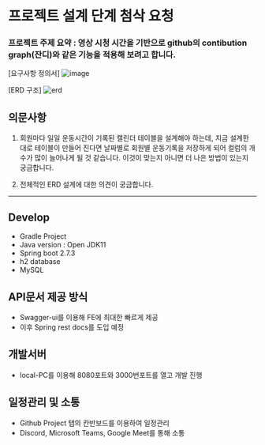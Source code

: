 # 프로젝트 설계 단계 첨삭 요청

### 프로젝트 주제 요약 : 영상 시청 시간을 기반으로 github의 contibution graph(잔디)와 같은 기능을 적용해 보려고 합니다.

[요구사항 정의서] ![image](https://user-images.githubusercontent.com/104135990/190066026-e28b5215-999e-480e-8150-a4cc244a2dd7.png)

[ERD 구조] ![erd](https://user-images.githubusercontent.com/104135990/190066261-7a1594cc-e8e3-42a9-a35f-08da9b963b31.PNG)


## 의문사항
1. 회원마다 일일 운동시간이 기록된 캘린더 테이블을 설계해야 하는데, 지금 설계한 대로 테이블이 만들어 진다면 날짜별로 회원별 운동기록을 저장하게 되어 컬럼의 개수가 많이 늘어나게 될 것 같습니다. 이것이 맞는지 아니면 더 나은 방법이 있는지 궁금합니다.

2. 전체적인 ERD 설계에 대한 의견이 궁금합니다.

***
## Develop
- Gradle Project
- Java version : Open JDK11
- Spring boot 2.7.3
- h2 database
- MySQL

## API문서 제공 방식
- Swagger-ui를 이용해 FE에 최대한 빠르게 제공
- 이후 Spring rest docs를 도입 예정

## 개발서버
- local-PC를 이용해 8080포트와 3000번포트를 열고 개발 진행

## 일정관리 및 소통
- Github Project 탭의 칸반보드를 이용하여 일정관리
- Discord, Microsoft Teams, Google Meet를 통해 소통

